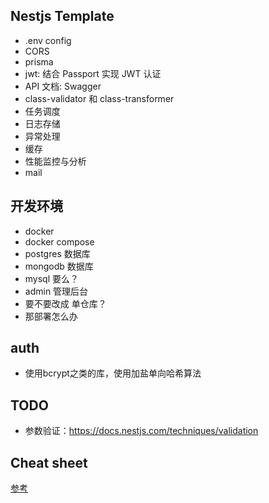 ## Nestjs Template
- .env config
- CORS
- prisma
- jwt: 结合 Passport 实现 JWT 认证
- API 文档: Swagger
- class-validator 和 class-transformer
- 任务调度
- 日志存储
- 异常处理
- 缓存
- 性能监控与分析
- mail
## 开发环境
- docker
- docker compose
- postgres 数据库
- mongodb 数据库
- mysql 要么？
- admin 管理后台
- 要不要改成 单仓库？
- 那部署怎么办

## auth
- 使用bcrypt之类的库，使用加盐单向哈希算法

## TODO
- 参数验证：https://docs.nestjs.com/techniques/validation

## Cheat sheet
[参考](https://www.scribd.com/document/610314721/Nest-Cheatsheet)

